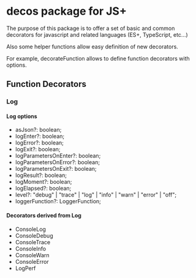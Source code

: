# decos package for JS+


The purpose of this package is to offer a set of basic and common 
decorators for javascript and related languages (ES+, TypeScript, etc...)

Also some helper functions allow easy definition of new decorators. 

For example, decorateFunction allows to define function decorators with options.

## Function Decorators
### Log

#### Log options
- asJson?: boolean;
- logEnter?: boolean;
- logError?: boolean;
- logExit?: boolean;
- logParametersOnEnter?: boolean;
- logParametersOnError?: boolean;
- logParametersOnExit?: boolean;
- logResult?: boolean;
- logMoment?: boolean;
- logElapsed?: boolean;
- level?: "debug" | "trace" | "log" | "info" | "warn" | "error" | "off";
- loggerFunction?: LoggerFunction; 

#### Decorators derived from Log 
- ConsoleLog
- ConsoleDebug 
- ConsoleTrace 
- ConsoleInfo 
- ConsoleWarn
- ConsoleError 
- LogPerf
    